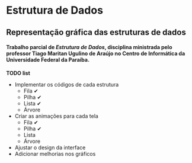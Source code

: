 # **Estrutura de Dados**
## Representação gráfica das estruturas de dados
#### Trabalho parcial de *Estrutura de Dados*, disciplina ministrada pelo professor Tiago Maritan Ugulino de Araújo no **Centro de Informática** da **Universidade Federal da Paraíba**.


**TODO list**

 - Implementar os códigos de cada estrutura
	 - Fila ✔
	 - Pilha ✔
	 - Lista ✔
	 - Árvore
 - Criar as animações para cada tela
	 - Fila ✔
	 - Pilha ✔
	 - Lista
	 - Árvore
 - Ajustar o design da interface
 - Adicionar melhorias nos gráficos


